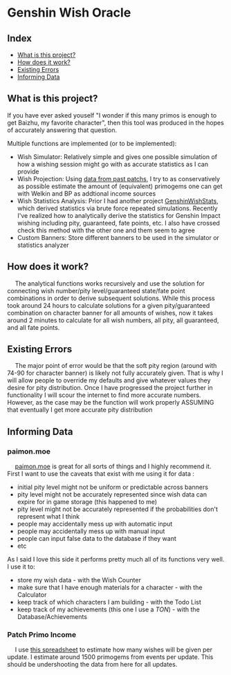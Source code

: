 # Genshin Wish Oracle

## Index

- [What is this project?](/README.md#what-is-this-project?)
- [How does it work?](/README.md#how-does-it-work?)
- [Existing Errors](/README.md#existing-errors)
- [Informing Data](/README.md#informing-data)

## What is this project?

If you have ever asked youself "I wonder if this many primos is enough to get Baizhu, my favorite character", then this tool was produced in the hopes of accurately answering that question.

Multiple functions are implemented (or to be implemented):

- Wish Simulator: Relatively simple and gives one possible simulation of how a wishing session might go with as accurate statistics as I can provide
- Wish Projection: Using [data from past patchs](/README.md#patch-primo-income), I try to as conservatively as possible estimate the amount of (equivalent) primogems one can get with Welkin and BP as addtional income sources
- Wish Statistics Analysis: Prior I had another project [GenshinWishStats](https://github.com/charliedilorenzo/GenshinWishStats), which derived statistics via brute force repeated simulations. Recently I've realized how to analytically derive the statistics for Genshin Impact wishing including pity, guaranteed, fate points, etc. I also have crossed check this method with the other one and them seem to agree
- Custom Banners: Store different banners to be used in the simulator or statistics analyzer

## How does it work?

&ensp;&ensp; The analytical functions works recursively and use the solution for connecting wish number/pity level/guaranteed state/fate point combinations in order to derive subsequent solutions. While this process took around 24 hours to calculate solutions for a given pity/guaranteed combination on character banner for all amounts of wishes, now it takes around 2 minutes to calculate for all wish numbers, all pity, all guaranteed, and all fate points.

## Existing Errors

&ensp;&ensp; The major point of error would be that the soft pity region (around with 74-90 for character banner) is likely not fully accurately given. That is why I will allow people to override my defaults and give whatever values they desire for pity distribution. Once I have progressed the project further in functionality I will scour the internet to find more accurate numbers. However, as the case may be the function will work properly ASSUMING that eventually I get more accurate pity distribution

## Informing Data

### paimon.moe

&ensp;&ensp; [paimon.moe](https://paimon.moe/wish/tally) is great for all sorts of things and I highly recommend it. First I want to use the caveats that exist with me using it for data :

- initial pity level might not be uniform or predictable across banners
- pity level might not be accurately represented since wish data can expire for in game storage (this happened to me)
- pity level might not be accurately represented if the probabilities don't represent what I think
- people may accidentally mess up with automatic input
- people may accidentally mess up with manual input
- people can input false data to the database if they want
- etc

As I said I love this side it performs pretty much all of its functions very well. I use it to:

- store my wish data - with the Wish Counter
- make sure that I have enough materials for a character - with the Calculator
- keep track of which characters I am building - with the Todo List
- keep track of my achievements (this one I use a *TON*) - with the Database/Achievements

### Patch Primo Income

&ensp;&ensp; I use [this spreadsheet](https://docs.google.com/spreadsheets/u/1/d/e/2PACX-1vQ29M_-mbMbNgJl5c1ZWJwqgd1sFR6NW8A1Wwy85BUHCZHGtKwfrw_Jy68wd1OOyE6h7jQfEbOckjaM/pubhtml) to estimate how many wishes will be given per update. I estimate around 1500 primogems from events per update. This should be undershooting the data from here for all updates.
